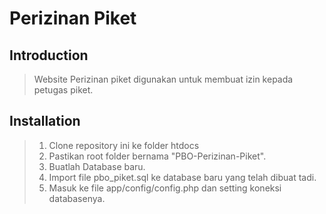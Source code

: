 # Perizinan Piket

## Introduction

> Website Perizinan piket digunakan untuk membuat izin kepada petugas piket.

## Installation

> 1. Clone repository ini ke folder htdocs
> 2. Pastikan root folder bernama "PBO-Perizinan-Piket".
> 3. Buatlah Database baru.
> 4. Import file pbo_piket.sql ke database baru yang telah dibuat tadi.
> 5. Masuk ke file app/config/config.php dan setting koneksi databasenya.
